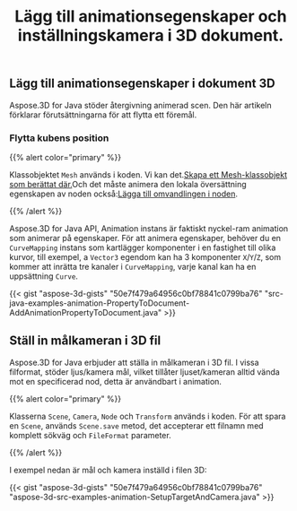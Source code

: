 ﻿---
title: Lägg till animationsegenskaper och inställningskamera i 3D dokument.
type: docs
weight: 10
url: /sv/java/add-animation-property-and-setup-target-camera-in-3d-document/
description: Aspose.3D for Java stöder återgivning animerad scen. Den här artikeln förklarar förutsättningarna för att flytta ett föremål.
---
## **Lägg till animationsegenskaper i dokument 3D**
Aspose.3D for Java stöder återgivning animerad scen. Den här artikeln förklarar förutsättningarna för att flytta ett föremål.
### **Flytta kubens position**
{{% alert color="primary" %}}

Klassobjektet `Mesh` används i koden. Vi kan det.[Skapa ett Mesh-klassobjekt som berättat där.](https://docs.aspose.com/3d/java/create-3d-mesh-and-scene/)Och det måste animera den lokala översättning egenskapen av noden också:[Lägga till omvandlingen i noden](https://docs.aspose.com/3d/java/adding-transformation-to-the-node/).

{{% /alert %}}

Aspose.3D for Java API, Animation instans är faktiskt nyckel-ram animation som animerar på egenskaper. För att animera egenskaper, behöver du en `CurveMapping` instans som kartlägger komponenter i en fastighet till olika kurvor, till exempel, a `Vector3` egendom kan ha 3 komponenter `X`/`Y`/`Z`, som kommer att inrätta tre kanaler i `CurveMapping`, varje kanal kan ha en uppsättning `Curve`.

{{< gist "aspose-3d-gists" "50e7f479a64956c0bf78841c0799ba76" "src-java-examples-animation-PropertyToDocument-AddAnimationPropertyToDocument.java" >}}
## **Ställ in målkameran i 3D fil**
Aspose.3D for Java erbjuder att ställa in målkameran i 3D fil. I vissa filformat, stöder ljus/kamera mål, vilket tillåter ljuset/kameran alltid vända mot en specificerad nod, detta är användbart i animation.

{{% alert color="primary" %}}

Klasserna `Scene`, `Camera`, `Node` och `Transform` används i koden. För att spara en `Scene`, används `Scene.save` metod, det accepterar ett filnamn med komplett sökväg och `FileFormat` parameter.

{{% /alert %}}

I exempel nedan är mål och kamera inställd i filen 3D:

{{< gist "aspose-3d-gists" "50e7f479a64956c0bf78841c0799ba76" "aspose-3d-src-examples-animation-SetupTargetAndCamera.java" >}}
